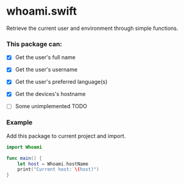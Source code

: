 # whoami.swift

Retrieve the current user and environment through simple functions.

### This package can:

- [x] Get the user's full name
- [x] Get the user's username
- [x] Get the user's preferred language(s)
- [x] Get the devices's hostname
- [ ] Some unimplemented TODO


### Example
Add this package to current project and import.

```swift
import Whoami

func main() {
    let host = Whoami.hostName
    print("Current host: \(host)")
}
```
